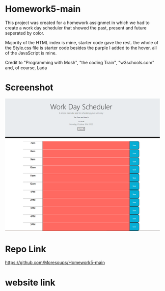 # Homework5-main

This project was created for a homework assignmet in which we had to create a work day scheduler that showed the past, present and future seperated by color. 

Majority of the HTML index is mine, starter code gave the rest. the whole of the Style.css file is starter code besides the purple I added to the hover. all of the JavaScript is mine.

Credit to "Programming with Mosh", "the coding Train", "w3schools.com" and, of course, Lada

# Screenshot
<img src= "js/Screenshot 2022-10-31 211036.png">

# Repo Link
https://github.com/Moresoups/Homework5-main


# website link
